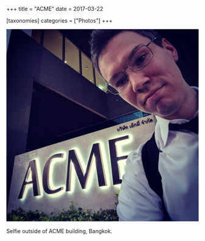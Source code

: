 +++
title = "ACME"
date = 2017-03-22

[taxonomies]
categories = ["Photos"]
+++

![ACME](acme.jpeg)

Selfie outside of ACME building, Bangkok.

